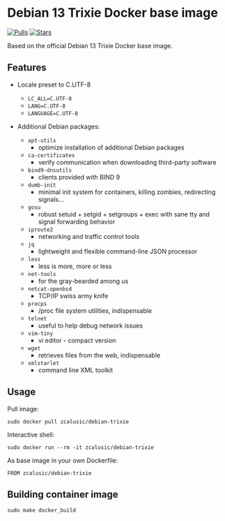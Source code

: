 # Debian 13 Trixie Docker base image

[![Pulls](https://img.shields.io/docker/pulls/zcalusic/debian-trixie.svg)](https://hub.docker.com/r/zcalusic/debian-trixie/)
[![Stars](https://img.shields.io/docker/stars/zcalusic/debian-trixie.svg)](https://hub.docker.com/r/zcalusic/debian-trixie/)

Based on the official Debian 13 Trixie Docker base image.

## Features

* Locale preset to C.UTF-8
  * `LC_ALL=C.UTF-8`
  * `LANG=C.UTF-8`
  * `LANGUAGE=C.UTF-8`

* Additional Debian packages:
  * `apt-utils`
    * optimize installation of additional Debian packages
  * `ca-certificates`
    * verify communication when downloading third-party software
  * `bind9-dnsutils`
    * clients provided with BIND 9
  * `dumb-init`
    * minimal init system for containers, killing zombies, redirecting signals...
  * `gosu`
    * robust setuid + setgid + setgroups + exec with sane tty and signal forwarding behavior
  * `iproute2`
    * networking and traffic control tools
  * `jq`
    * lightweight and flexible command-line JSON processor
  * `less`
    * less is more, more or less
  * `net-tools`
    * for the gray-bearded among us
  * `netcat-openbsd`
    * TCP/IP swiss army knife
  * `procps`
    * /proc file system utilities, indispensable
  * `telnet`
    * useful to help debug network issues
  * `vim-tiny`
    * vi editor - compact version
  * `wget`
    * retrieves files from the web, indispensable
  * `xmlstarlet`
    * command line XML toolkit

## Usage

Pull image:

```
sudo docker pull zcalusic/debian-trixie
```

Interactive shell:

```
sudo docker run --rm -it zcalusic/debian-trixie
```

As base image in your own Dockerfile:

```
FROM zcalusic/debian-trixie
```

## Building container image

```
sudo make docker_build
```
